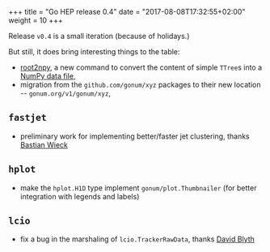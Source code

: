 +++
title = "Go HEP release 0.4"
date = "2017-08-08T17:32:55+02:00"
weight = 10
+++

Release `v0.4` is a small iteration (because of holidays.)

But still, it does bring interesting things to the table:

- [root2npy](https://go-hep.org/x/hep/cmd/root2npy), a new command to convert the content of simple `TTree`s into a [NumPy data file](https://docs.scipy.org/doc/numpy/neps/npy-format.html),
- migration from the `github.com/gonum/xyz` packages to their new location -- `gonum.org/v1/gonum/xyz`,

## `fastjet`

- preliminary work for implementing better/faster jet clustering, thanks [Bastian Wieck](https://github.com/Bastiantheone)

## `hplot`

- make the `hplot.H1D` type implement `gonum/plot.Thumbnailer` (for better integration with legends and labels)

## `lcio`

- fix a bug in the marshaling of `lcio.TrackerRawData`, thanks [David Blyth](https://github.com/decibelCooper)


